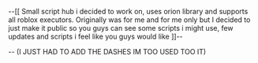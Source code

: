 --[[ Small script hub i decided to work on, uses orion library and supports all roblox executors.
Originally was for me and for me only but I decided to just make it public so you guys can see some scripts i might use, few updates and scripts i feel like you guys would like
]]--

-- (I JUST HAD TO ADD THE DASHES IM TOO USED TOO IT)
